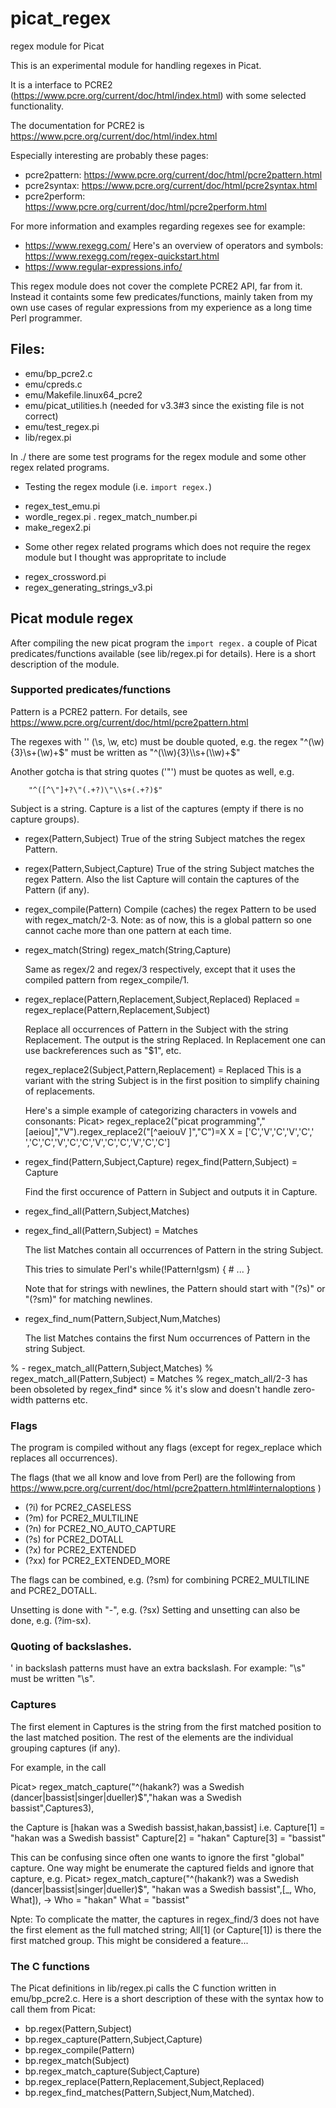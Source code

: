 # picat_regex
regex module for Picat

This is an experimental module for handling regexes in Picat.

It is a interface to PCRE2 (https://www.pcre.org/current/doc/html/index.html) with some selected functionality.

The documentation for PCRE2 is https://www.pcre.org/current/doc/html/index.html

Especially interesting are probably these pages:
- pcre2pattern: https://www.pcre.org/current/doc/html/pcre2pattern.html
- pcre2syntax: https://www.pcre.org/current/doc/html/pcre2syntax.html
- pcre2perform: https://www.pcre.org/current/doc/html/pcre2perform.html

For more information and examples regarding regexes see for example:
- https://www.rexegg.com/ 
  Here's an overview of operators and symbols:  
  https://www.rexegg.com/regex-quickstart.html
- https://www.regular-expressions.info/


This regex module does not cover the complete PCRE2 API, far from it.
Instead it containts some few predicates/functions, mainly taken
from my own use cases of regular expressions from my experience
as a long time Perl programmer.


## Files:
- emu/bp_pcre2.c
- emu/cpreds.c
- emu/Makefile.linux64_pcre2
- emu/picat_utilities.h (needed for v3.3#3 since the existing file is not correct)
- emu/test_regex.pi
- lib/regex.pi


In ./ there are some test programs for the regex module and some other regex related programs.

* Testing the regex module (i.e. `import regex.`)
- regex_test_emu.pi
- wordle_regex.pi
. regex_match_number.pi
- make_regex2.pi 

* Some other regex related programs which does not require the regex module but I thought was appropritate to include
- regex_crossword.pi
- regex_generating_strings_v3.pi


## Picat module regex
After compiling the new picat program the `import regex.` a couple of Picat predicates/functions available (see lib/regex.pi for details). Here is a short description of the module.


### Supported predicates/functions

Pattern is a PCRE2 pattern. For details, see https://www.pcre.org/current/doc/html/pcre2pattern.html

The regexes with '\' (\s, \w, etc) must be double quoted, e.g. the regex "^(\w){3}\s+(\w)+$" must be written as
   "^(\\w){3}\\s+(\\w)+$"
   
Another gotcha is that string quotes ('"') must be quotes as well, e.g.

        "^([^\"]+?\"(.+?)\"\\s+(.+?)$"

Subject is a string. 
Capture is a list of the captures (empty if there is no capture groups).

- regex(Pattern,Subject)
  True of the string Subject matches the regex Pattern.

- regex(Pattern,Subject,Capture)
  True of the string Subject matches the regex Pattern. Also
  the list Capture will contain the captures of the Pattern (if any).

- regex_compile(Pattern)
  Compile (caches) the regex Pattern to be used with regex_match/2-3.
  Note: as of now, this is a global pattern so one cannot cache
  more than one pattern at each time. 

- regex_match(String)
  regex_match(String,Capture)

  Same as regex/2 and regex/3 respectively, except that it uses
  the compiled pattern from regex_compile/1.

- regex_replace(Pattern,Replacement,Subject,Replaced)
  Replaced = regex_replace(Pattern,Replacement,Subject)

  Replace all occurrences of Pattern in the Subject with the 
  string Replacement. The output is the string Replaced.
  In Replacement one can use backreferences such as 
  "$1", etc.

  regex_replace2(Subject,Pattern,Replacement) = Replaced
  This is a variant with the string Subject is in the first
  position to simplify chaining of replacements. 

  Here's a simple example of categorizing characters in vowels 
  and consonants:
  Picat> regex_replace2("picat programming","[aeiou]","V").regex_replace2("[^aeiouV ]","C")=X
  X = ['C','V','C','V','C',' ','C','C','V','C','C','V','C','C','V','C','C']

- regex_find(Pattern,Subject,Capture)
  regex_find(Pattern,Subject) = Capture

  Find the first occurence of Pattern in Subject and
  outputs it in Capture.

- regex_find_all(Pattern,Subject,Matches)
- regex_find_all(Pattern,Subject) = Matches

  The list Matches contain all occurrences of Pattern in 
  the string Subject.
  
  This tries to simulate Perl's 
      while(!Pattern!gsm) {
       # ...
      }
  
  Note that for strings with newlines, the Pattern
  should start with "(?s)" or "(?sm)" for matching newlines.

- regex_find_num(Pattern,Subject,Num,Matches)

  The list Matches contains the first Num occurrences of Pattern in 
  the string Subject.

% - regex_match_all(Pattern,Subject,Matches)
%   regex_match_all(Pattern,Subject) = Matches
%   regex_match_all/2-3 has been obsoleted by regex_find* since
%   it's slow and doesn't handle zero-width patterns etc.



### Flags
The program is compiled without any flags (except for regex_replace which replaces all occurrences).

The flags (that we all know and love from Perl) are the following from https://www.pcre.org/current/doc/html/pcre2pattern.html#internaloptions )

- (?i)  for PCRE2_CASELESS
- (?m)  for PCRE2_MULTILINE
- (?n)  for PCRE2_NO_AUTO_CAPTURE
- (?s)  for PCRE2_DOTALL
- (?x)  for PCRE2_EXTENDED
- (?xx) for PCRE2_EXTENDED_MORE

The flags can be combined, e.g. 
   (?sm)
for combining PCRE2_MULTILINE and PCRE2_DOTALL.

Unsetting is done with "-", e.g. (?sx)
Setting and unsetting can also be done, e.g. (?im-sx).

### Quoting of backslashes.

\' in backslash patterns must have an extra backslash. 
For example: "\s" must be written "\\s".


### Captures

The first element in Captures is the string from the first matched position to the last matched position. The rest of the elements are the individual grouping  captures (if any).

For example, in the call
   
   Picat> regex_match_capture("^(hakank?) was a Swedish (dancer|bassist|singer|dueller)$","hakan was a Swedish bassist",Captures3),

the Capture is 
    [hakan was a Swedish bassist,hakan,bassist]
i.e. 
   Capture[1] = "hakan was a Swedish bassist"
   Capture[2] = "hakan"
   Capture[3] = "bassist"

This can be confusing since often one wants to ignore the first "global" capture. 
One way might be enumerate the captured fields and ignore that capture, e.g.
   Picat> regex_match_capture("^(hakank?) was a Swedish (dancer|bassist|singer|dueller)$",
            "hakan was a Swedish bassist",[_, Who, What]),
     -> 
      Who = "hakan"
      What = "bassist"


Npte:
To complicate the matter, the captures in regex_find/3 does not have the first element as the full matched string; All[1] (or Capture[1]) is there the first matched group. This might be considered a feature...

### The C functions
The Picat definitions in lib/regex.pi calls the C function written in emu/bp_pcre2.c. Here is a short description of these with the syntax how to call them from Picat:

- bp.regex(Pattern,Subject)
- bp.regex_capture(Pattern,Subject,Capture)
- bp.regex_compile(Pattern)
- bp.regex_match(Subject)
- bp.regex_match_capture(Subject,Capture)
- bp.regex_replace(Pattern,Replacement,Subject,Replaced)
- bp.regex_find_matches(Pattern,Subject,Num,Matched).
